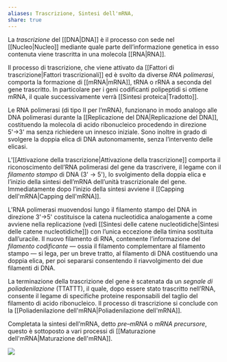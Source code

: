 ```yaml
---
aliases: Trascrizione, Sintesi dell'mRNA,
share: true
---
```

La *trascrizione* del [[DNA|DNA]] è il processo con sede nel [[Nucleo|Nucleo]] mediante quale parte dell’informazione genetica in esso contenuta viene trascritta in una molecola [[RNA|RNA]].

Il processo di trascrizione, che viene attivato da [[Fattori di trascrizione|Fattori trascrizionali]] ed è svolto da diverse *RNA polimerasi*, comporta la formazione di [[mRNA|mRNA]], tRNA o rRNA a seconda del gene trascritto. In particolare per i geni codificanti polipeptidi si ottiene mRNA, il quale successivamente verrà [[Sintesi proteica|Tradotto]].

Le RNA polimerasi (di tipo II per l’mRNA), funzionano in modo analogo alle DNA polimerasi durante la [[Replicazione del DNA|Replicazione del DNA]], costituendo la molecola di acido ribonucleico procedendo in direzione 5'→3' ma senza richiedere un innesco iniziale. Sono inoltre in grado di svolgere la doppia elica di DNA autonomamente, senza l’intervento delle elicasi.

L’[[Attivazione della trascrizione|Attivazione della trascrizione]] comporta il riconoscimento dell’RNA polimerasi del gene da trascrivere, il legame con il *filamento stampo* di DNA (3' → 5'), lo svolgimento della doppia elica e l’inizio della sintesi dell’mRNA dell’unità trascrizionale del gene.
Immediatamente dopo l’inizio della sintesi avviene il [[Capping dell'mRNA|Capping dell'mRNA]].

L’RNA polimerasi muovendosi lungo il filamento stampo del DNA in direzione 3'→5' costituisce la catena nucleotidica analogamente a come avviene nella replicazione (vedi [[Sintesi delle catene nucleotidiche|Sintesi delle catene nucleotidiche]]) con l’unica eccezione della timina sostituita dall’uracile.
Il nuovo filamento di RNA, contenente l’informazione del *filamento codificante* — ossia il filamento complementare al filamento stampo — si lega, per un breve tratto, al filamento di DNA costituendo una doppia elica, per poi separarsi consentendo il riavvolgimento dei due filamenti di DNA.

La terminazione della trascrizione del gene è scatenata da un *segnale di poliadenilazione* (TTATTT), il quale, dopo essere stato trascritto nell’RNA, consente il legame di specifiche proteine responsabili del taglio del filamento di acido ribonucleico.
Il processo di trascrizione si conclude con la [[Poliadenilazione dell'mRNA|Poliadenilazione dell'mRNA]].

Completata la sintesi dell’mRNA, detto *pre–mRNA* o *mRNA precursore*, questo è sottoposto a vari processi di [[Maturazione dell'mRNA|Maturazione dell'mRNA]].

![](850e35365131245aa49a36eb2318af20_MD5%201.png)